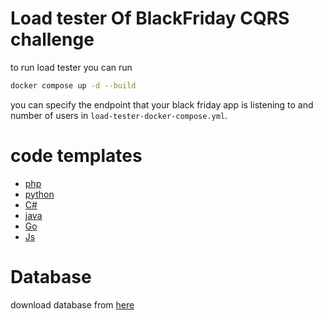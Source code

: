 # Load tester Of BlackFriday CQRS challenge

to run load tester you can run

```bash
docker compose up -d --build
```

you can specify the endpoint that your black friday app is listening to and number of users in `load-tester-docker-compose.yml`.


# code templates

* [php](https://github.com/Kiani-Hossein/hackaholidy-blackfriday-php-laravel)
* [python](https://github.com/tahadavari/BlackFridayChallange)
* [C#](https://github.com/RAAvenger/CQRS-Challenge-BlackFriday)
* [java](https://github.com/mohkermani/hackaholidy-blackfriday-java-spring)
* [Go](https://github.com/mhmmdab09/hacka)
* [Js](https://github.com/mazaheriMahdi/black_friday)


# Database

download database from [here](https://backend.abriment.com:8080/v1/AUTH_b0672fcc1e294a7ebcc33fef753310bb/dbBackup/black_friday_db_final.7z) 